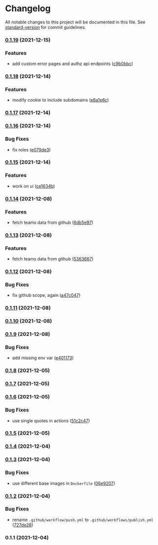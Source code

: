 # Changelog

All notable changes to this project will be documented in this file. See [standard-version](https://github.com/conventional-changelog/standard-version) for commit guidelines.

### [0.1.19](https://github.com/248-sh/app-id/compare/v0.1.18...v0.1.19) (2021-12-15)


### Features

* add custom error pages and authz api endpoints ([c9b0bbc](https://github.com/248-sh/app-id/commit/c9b0bbc39f9942c300fca830ef713c001974650d))

### [0.1.18](https://github.com/248-sh/app-id/compare/v0.1.17...v0.1.18) (2021-12-14)


### Features

* modify cookie to include subdomains ([e8a1e6c](https://github.com/248-sh/app-id/commit/e8a1e6c658fb068f71dc87198a9c5453ce14965e))

### [0.1.17](https://github.com/248-sh/app-id/compare/v0.1.16...v0.1.17) (2021-12-14)

### [0.1.16](https://github.com/248-sh/app-id/compare/v0.1.15...v0.1.16) (2021-12-14)


### Bug Fixes

* fix roles ([e079de3](https://github.com/248-sh/app-id/commit/e079de370653b94f7598aeb313dd346fbc522fed))

### [0.1.15](https://github.com/248-sh/app-id/compare/v0.1.14...v0.1.15) (2021-12-14)


### Features

* work on ui ([ce1634b](https://github.com/248-sh/app-id/commit/ce1634b8035a8f808c9f49686a21667af72a175f))

### [0.1.14](https://github.com/248-sh/app-id/compare/v0.1.13...v0.1.14) (2021-12-08)


### Features

* fetch teams data from github ([6db5e97](https://github.com/248-sh/app-id/commit/6db5e979280485661ac240fb95618eff2e7f4606))

### [0.1.13](https://github.com/248-sh/app-id/compare/v0.1.12...v0.1.13) (2021-12-08)


### Features

* fetch teams data from github ([5363667](https://github.com/248-sh/app-id/commit/53636678846f7a9f904e7dec9331dc824f963809))

### [0.1.12](https://github.com/248-sh/app-id/compare/v0.1.11...v0.1.12) (2021-12-08)


### Bug Fixes

* fix github scope, again ([a47c047](https://github.com/248-sh/app-id/commit/a47c047f7947591c1d1a5374b08809d540a94a79))

### [0.1.11](https://github.com/248-sh/app-id/compare/v0.1.10...v0.1.11) (2021-12-08)

### [0.1.10](https://github.com/248-sh/app-id/compare/v0.1.9...v0.1.10) (2021-12-08)

### [0.1.9](https://github.com/248-sh/app-id/compare/v0.1.8...v0.1.9) (2021-12-08)


### Bug Fixes

* add missing env var ([e401173](https://github.com/248-sh/app-id/commit/e4011734e2096595a966c1f94a68d2c1c3b40a82))

### [0.1.8](https://github.com/248-sh/app-id/compare/v0.1.7...v0.1.8) (2021-12-05)

### [0.1.7](https://github.com/248-sh/app-id/compare/v0.1.6...v0.1.7) (2021-12-05)

### [0.1.6](https://github.com/248-sh/app-id/compare/v0.1.5...v0.1.6) (2021-12-05)

### Bug Fixes

- use single quotes in actions ([51c2c47](https://github.com/248-sh/app-id/commit/51c2c47dade6f39258e748af2a22fcbe8ed908d5))

### [0.1.5](https://github.com/248-sh/app-id/compare/v0.1.4...v0.1.5) (2021-12-05)

### [0.1.4](https://github.com/248-sh/app-id/compare/v0.1.3...v0.1.4) (2021-12-04)

### [0.1.3](https://github.com/248-sh/app-id/compare/v0.1.2...v0.1.3) (2021-12-04)

### Bug Fixes

- use different base images in `Dockerfile` ([06e9207](https://github.com/248-sh/app-id/commit/06e92071521718c15ae8b57283c65572f2a8c12f))

### [0.1.2](https://github.com/248-sh/app-id/compare/v0.1.1...v0.1.2) (2021-12-04)

### Bug Fixes

- rename `.github/workflow/push.yml` to `.github/workflows/publish.yml` ([727de28](https://github.com/248-sh/app-id/commit/727de2845fe51999d8ac4dcd45445681ea2cf0a6))

### 0.1.1 (2021-12-04)
